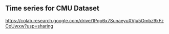 ## Time series for CMU Dataset
https://colab.research.google.com/drive/1Pqo6x7SunaeyuXVju5Ombz9kFzCoUwxw?usp=sharing
